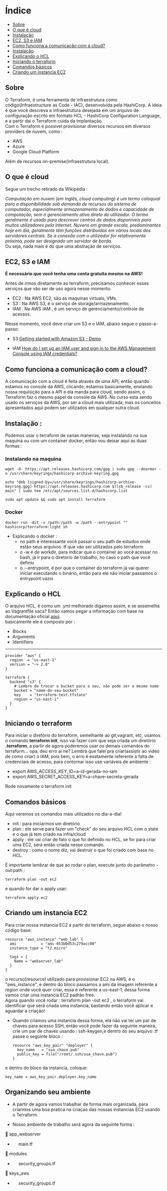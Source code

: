 # Índice

- [Sobre](#sobre)
- [O que é cloud](#o-que-é-cloud)
- [Instalação](#instalação)
- [EC2, S3 e IAM](#ec2-s3-e-iam)
- [Como funciona a comunicação com a cloud?](#como-funciona-a-comunicação-com-a-cloud)
- [Instalação](#instalação)
- [Explicando o HCL](#explicando-o-hcl)
- [Iniciando o terraform](#iniciando-o-terraform)
- [Comandos básicos](#comandos-básicos)
- [Criando um instancia EC2](#criando-um-instancia-ec2)


## Sobre

O Terraform, é uma ferramenta de infraestrutura como código(Infraestructure as Code - IAC), desenvolvida pela HashiCorp.
A ideia é que você descreva a infraestrutura desejada em um arquivo de configuração escrito em formato HCL - HashiCorp Configuration Language, e a partir dai o Terraform cuida da implantação.
<br>
Com o Terraform é possivel provisionar diversos recursos em diversos providers de nuvem, como :
- AWS
- Azure
- Google Cloud Platform

Além de recursos on-premise(infraestrutura local).

## O que é cloud

Segue um trecho retirado da Wikipédia :

<i>Computação em nuvem (em inglês, cloud computing) é um termo coloquial para a disponibilidade sob demanda de recursos do sistema de computador, especialmente armazenamento de dados e capacidade de computação, sem o gerenciamento ativo direto do utilizador. O termo geralmente é usado para descrever centros de dados disponíveis para muitos utilizadores pela Internet. Nuvens em grande escala, predominantes hoje em dia, geralmente têm funções distribuídas em vários locais dos servidores centrais. Se a conexão com o utilizador for relativamente próxima, pode ser designado um servidor de borda.</i>
<br>
Ou seja, nada mais é do que uma abstração de serviços.

## EC2, S3 e IAM

<b>É necessário que você tenha uma conta gratuita mesmo na AWS!</b>
<br>

Antes de irmos diretamente ao terraform, precisamos conhecer esses serviços que vão ser de uso agora nesse momento.

- EC2 : Na AWS EC2, são as maquinas virtuais, VMs.
- S3 : Na AWS S3, é o serviço de storage/armazenamento.
- IAM : Na AWS IAM , é um serviço de gerenciamento/controle de acessos.

Nesse momento, você deve criar um S3 e o IAM, abaixo segue o passo-a-passo:

- S3 <a href="https://www.youtube.com/watch?v=e6w9LwZJFIA">Getting started with Amazon S3 - Demo</a>

- IAM <a href="https://www.youtube.com/watch?v=wRzzBb18qUw">How do I set up an IAM user and sign in to the AWS Management Console using IAM credentials?
</a>

## Como funciona a comunicação com a cloud?

A comunicação com a cloud é feita através de uma API, então quando estamos no console da AWS, clicando, estamos basicamente, enviando nossa requisição para a API e ela manda para cloud, sendo assim, o Terraform faz o mesmo papel da console da AWS. No curso esta sendo usado os serviços da AWS, por ser a cloud mais utilizada, mas os conceitos apresentados aqui podem ser utilizados em qualquer outra cloud.

## Instalação :

Podemos usar o terraform de varias maneiras, seja instalando na sua maquina ou com um container docker, então vou deixar aqui as duas formas :

### Instalando na maquina

    wget -O- https://apt.releases.hashicorp.com/gpg | sudo gpg --dearmor -o /usr/share/keyrings/hashicorp-archive-keyring.gpg

    echo "deb [signed-by=/usr/share/keyrings/hashicorp-archive-keyring.gpg] https://apt.releases.hashicorp.com $(lsb_release -cs) main" | sudo tee /etc/apt/sources.list.d/hashicorp.list
    
    sudo apt update && sudo apt install terraform

### Docker

    docker run -dit -v /path:/path -w /path --entrypoint "" hashicorp/terraform:light sh

- Explicando o docker :
    - no path é interessante você passar o seu path de estudos onde estão seus arquivos .tf que vão ser utilizados pelo terraform
    - o -w é de workdir, para indicar que o container ao você acessar no bash, já ir para o diretorio de trabalho, no caso o path que você definiu
    - o --entrypoint, é por que o container do terraform já vai querer iniciar executando o binário, então para ele não iniciar passamos o entrypoint vazio

## Explicando o HCL

O arquivo HCL, é como um .yml melhorado digamos assim, e se assemelha ao Vagrantfile saca? Então vamos pegar a informação com base na documentação oficial <a href="https://developer.hashicorp.com/terraform/language/syntax/configuration">aqui</a>.
<br>
basicamente ele é composto por :
- Blocks
- Arguments
- Identifiers
<hr>



    provider "aws" {
      region  = "us-east-1"
      version = "~> 2.0"
    }

    terraform {
      backend "s3" {
        # Lembre de trocar o bucket para o seu, não pode ser o mesmo nome
        bucket = "nome-do-seu-bucket"
        key    = "terraform-test.tfstate"
        region = "us-east-1"
      }
    }

## Iniciando o terraform
Para iniciar o diretório do terraform, semelhante ao git,vagrant, etc, usamos o comando <b>terraform init</b>, isso vai fazer com que seja criada um diretório <b>.terraform</b>, a partir de agora poderemos usar os demais comandos do terraform... opa, deu erro ai ne? Lembra que falei pra criar(assistir ao video de como criar) o IAM, pois bem, o erro é exatamente referente a falta de credenciais de acesso, para contornar isso use variáveis de ambiente :

- export AWS_ACCESS_KEY_ID=a-id-gerada-no-iam
- export AWS_SECRET_ACCESS_KEY=a-chave-secreta-gerada

Rode novamente o terraform init

## Comandos básicos

Aqui veremos os comandos mais utilizados no dia-a-dia!

- init : para iniciarmos um diretório
- plan : ele serve para fazer um "check" do seu arquivo HCL com o state e o que já tem criado na infra/cloud
- apply : ele vai criar de fato o que foi definido no HCL, se for para criar uma EC2, será então criada nesse comando.
- destroy : como o nome diz, vai destruir o que foi criado com base no HCL.

É importante lembrar de que ao rodar o plan, execute junto do parâmetro -out:path :

    terraform plan -out ec2

e quando for dar o apply usar:
    
    terraform apply ec2

## Criando um instancia EC2

Para criar nossa instancia EC2 a partir do terraform, segue abaixo o nosso código base:

    resource "aws_instance" "web_lab" {
      ami           = "ami-053b0d53c279acc90"
      instance_type = "t2.micro"
      
      tags = {
        Name = "webserver_lab"
      }
    }

o recurso(resource) utilizado para provisionar EC2 na AWS, é o "aws_instance", e dentro do bloco passamos a ami da imagem referente a region onde você quer criar, essa é referente a us-east-1, dessa forma vamos criar uma instancia EC2 padrão free.
<br>
Agora quando você rodar : terraform plan -out ec2 , o terraform vai identificar que será criada uma instancia, bastando então você aplicar e aguardar a criação!

- Quando criamos uma instancia dessa forma, ela não vai ter um par de chaves para acesso SSH, então você pode fazer da seguinte maneira, crie um par de chaves usando : ssh-keygen,e dentro do seu arquivo .tf passe o seguinte bloco :

   
      resource "aws_key_pair" "deployer" {
        key_name   = "sua_chave.pub"
        public_key = file("/root/.ssh/sua_chave.pub")
      }
e dentro do bloco da instancia, coloque: 

    key_name = aws_key_pair.deployer.key_name

## Organizando seu ambiente

- A partir de agora vamos trabalhar de forma mais organizada, para criarmos uma boa pratica na criaçao das nossas instancias EC2 usando o Terraform.

- Nosso ambiente de trabalho será agora da seguinte forma :

📁 app_webserver
  - <img src=images/tf.ico width=15px> main.tf

📁 modules
  - <img src=images/tf.ico width=15px> security_groups.tf

📁 keys_aws
  - <img src=images/sshkey.png width=15px> security_groups.tf